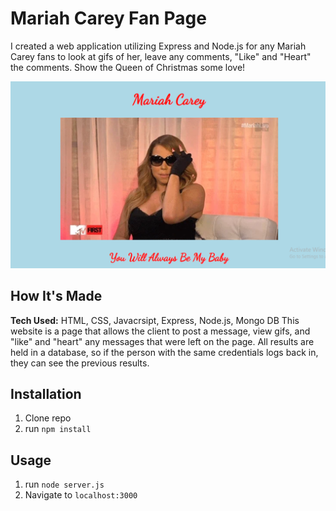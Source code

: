 # Mariah Carey Fan Page

I created a web application utilizing Express and Node.js for any Mariah Carey fans to look at gifs of her, leave any comments, "Like" and "Heart" the comments. Show the Queen of Christmas some love!

![Mariah Carey](mariahScreen.png)

## How It's Made

**Tech Used:** HTML, CSS, Javacrsipt, Express, Node.js, Mongo DB
This website is a page that allows the client to post a message, view gifs, and "like" and "heart" any messages that were left on the page. All results are held in a database, so if the person with the same credentials logs back in, they can see the previous results.

## Installation

1. Clone repo
2. run `npm install`

## Usage

1. run `node server.js`
2. Navigate to `localhost:3000`
